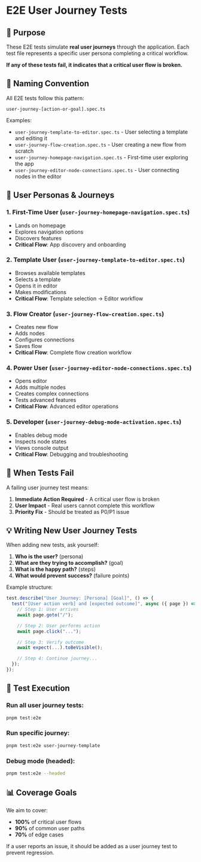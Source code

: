 # E2E User Journey Tests

## 🎯 Purpose

These E2E tests simulate **real user journeys** through the application. Each
test file represents a specific user persona completing a critical workflow.

**If any of these tests fail, it indicates that a critical user flow is
broken.**

## 📝 Naming Convention

All E2E tests follow this pattern:

```
user-journey-[action-or-goal].spec.ts
```

Examples:

- `user-journey-template-to-editor.spec.ts` - User selecting a template and
  editing it
- `user-journey-flow-creation.spec.ts` - User creating a new flow from scratch
- `user-journey-homepage-navigation.spec.ts` - First-time user exploring the app
- `user-journey-editor-node-connections.spec.ts` - User connecting nodes in the
  editor

## 👥 User Personas & Journeys

### 1. **First-Time User** (`user-journey-homepage-navigation.spec.ts`)

- Lands on homepage
- Explores navigation options
- Discovers features
- **Critical Flow**: App discovery and onboarding

### 2. **Template User** (`user-journey-template-to-editor.spec.ts`)

- Browses available templates
- Selects a template
- Opens it in editor
- Makes modifications
- **Critical Flow**: Template selection → Editor workflow

### 3. **Flow Creator** (`user-journey-flow-creation.spec.ts`)

- Creates new flow
- Adds nodes
- Configures connections
- Saves flow
- **Critical Flow**: Complete flow creation workflow

### 4. **Power User** (`user-journey-editor-node-connections.spec.ts`)

- Opens editor
- Adds multiple nodes
- Creates complex connections
- Tests advanced features
- **Critical Flow**: Advanced editor operations

### 5. **Developer** (`user-journey-debug-mode-activation.spec.ts`)

- Enables debug mode
- Inspects node states
- Views console output
- **Critical Flow**: Debugging and troubleshooting

## 🚨 When Tests Fail

A failing user journey test means:

1. **Immediate Action Required** - A critical user flow is broken
2. **User Impact** - Real users cannot complete this workflow
3. **Priority Fix** - Should be treated as P0/P1 issue

## 💡 Writing New User Journey Tests

When adding new tests, ask yourself:

1. **Who is the user?** (persona)
2. **What are they trying to accomplish?** (goal)
3. **What is the happy path?** (steps)
4. **What would prevent success?** (failure points)

Example structure:

```typescript
test.describe("User Journey: [Persona] [Goal]", () => {
  test("[User action verb] and [expected outcome]", async ({ page }) => {
    // Step 1: User arrives
    await page.goto("/");

    // Step 2: User performs action
    await page.click("...");

    // Step 3: Verify outcome
    await expect(...).toBeVisible();

    // Step 4: Continue journey...
  });
});
```

## 🔄 Test Execution

### Run all user journey tests:

```bash
pnpm test:e2e
```

### Run specific journey:

```bash
pnpm test:e2e user-journey-template
```

### Debug mode (headed):

```bash
pnpm test:e2e --headed
```

## 📊 Coverage Goals

We aim to cover:

- **100%** of critical user flows
- **90%** of common user paths
- **70%** of edge cases

If a user reports an issue, it should be added as a user journey test to prevent
regression.
